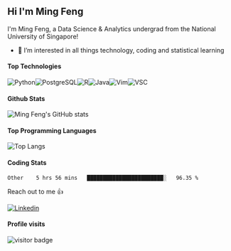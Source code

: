 ## Hi I'm Ming Feng

I'm Ming Feng, a Data Science & Analytics undergrad from the National University of Singapore!

- 👀 I’m interested in all things technology, coding and statistical learning

#### Top Technologies

![Python](https://img.shields.io/badge/Python-3776AB?style=for-the-badge&logo=python&logoColor=white)![PostgreSQL](https://img.shields.io/badge/PostgreSQL-316192?style=for-the-badge&logo=postgresql&logoColor=white)![R](https://img.shields.io/badge/R-276DC3?style=for-the-badge&logo=r&logoColor=white)![Java](https://img.shields.io/badge/Java-ED8B00?style=for-the-badge&logo=java&logoColor=white)![Vim](https://img.shields.io/badge/VIM-%2311AB00.svg?&style=for-the-badge&logo=vim&logoColor=white)![VSC](https://img.shields.io/badge/Visual_Studio_Code-0078D4?style=for-the-badge&logo=visual%20studio%20code&logoColor=white)

#### Github Stats
![Ming Feng's GitHub stats](https://github-readme-stats.vercel.app/api?username=MingFengC&count_private=true&show_icons=true&theme=radical)

#### Top Programming Languages
![Top Langs](https://github-readme-stats.vercel.app/api/top-langs/?username=MingFengC&layout=compact&count_private=true&theme=radical)

#### Coding Stats
<!--START_SECTION:waka-->

```text
Other    5 hrs 56 mins   ████████████████████████░   96.35 %
```

<!--END_SECTION:waka-->

Reach out to me 👍

[![Linkedin](https://img.shields.io/badge/LinkedIn-0077B5?style=for-the-badge&logo=linkedin&logoColor=white)](https://www.linkedin.com/in/mingfengc825/)

#### Profile visits
![visitor badge](https://visitor-badge.glitch.me/badge?page_id=MingFengC.MingFengC)

<!---
MingFengC/MingFengC is a ✨ special ✨ repository because its `README.md` (this file) appears on your GitHub profile.
You can click the Preview link to take a look at your changes.
--->
